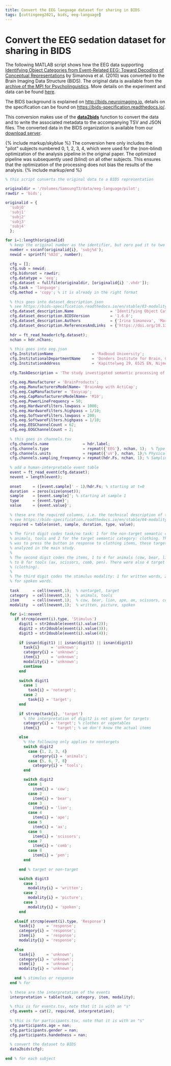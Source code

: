```yaml
---
title: Convert the EEG language dataset for sharing in BIDS
tags: [cuttingeeg2021, bids, eeg-language]
---
```


# Convert the EEG sedation dataset for sharing in BIDS

The following MATLAB script shows how the EEG data supporting [Identifying Object Categories from Event-Related EEG: Toward Decoding of Conceptual Representations](https://doi.org/10.1371/journal.pone.0014465) by Simanova et al. (2010) was converted to the Brain Imaging Data Structure (BIDS). The original data is available from the [archive of the MPI for Psycholinguistics](https://hdl.handle.net/1839/00-0000-0000-001B-860D-8). More details on the experiment and data can be found [here](/tutorial/eeg_language).

The BIDS background is explained on <http://bids.neuroimaging.io>, details on the specification can be found on <https://bids-specification.readthedocs.io/>.

This conversion makes use of the **[data2bids](/reference/data2bids)** function to convert the data and to write the associated metadata to the accompanying TSV and JSON files. The converted data in the BIDS organization is available from our [download server](https://download.fieldtriptoolbox.org/workshop/cuttingeeg2021/).

{% include markup/skyblue %}
The conversion here only includes the "pilot" subjects numbered 0, 1, 2, 3, 4, which were used for the (non-blind) optimization of the analysis pipeline in the original paper. The optimized pipeline was subsequently used (blind) on all other subjects. This ensures that the optimization of the processing does not bias the results of the analysis.
{% include markup/end %}

```` matlab
% this script converts the original data to a BIDS representation

originaldir = '/Volumes/SamsungT3/data/eeg-language/pilot';
rawdir = 'bids';

originalid = {
  'subj0'
  'subj1'
  'subj2'
  'subj3'
  'subj4'
  };

for i=1:length(originalid)
  % keep the original number as the identifier, but zero pad it to two digits (e.g., 01, 02, ...)
  number = sscanf(originalid{i}, 'subj%d');
  newid = sprintf('%02d', number);
  
  cfg = [];
  cfg.sub = newid;
  cfg.bidsroot = rawdir;
  cfg.datatype = 'eeg';
  cfg.dataset = fullfile(originaldir, [originalid{i} '.vhdr']);
  cfg.task = 'language';
  cfg.method = 'copy'; % it is already in the right format
  
  % this goes into dataset_description.json
  % see https://bids-specification.readthedocs.io/en/stable/03-modality-agnostic-files.html#dataset_descriptionjson
  cfg.dataset_description.Name                = 'Identifying Object Categories from Event-Related EEG: Toward Decoding of Conceptual Representations';
  cfg.dataset_description.BIDSVersion         = '1.6.0';
  cfg.dataset_description.Authors             = {'Irina Simanova', 'Marcel van Gerven', 'Robert Oostenveld', 'Peter Hagoort'};
  cfg.dataset_description.ReferencesAndLinks  = {'https://doi.org/10.1371/journal.pone.0014465', 'https://hdl.handle.net/1839/00-0000-0000-001B-860D-8'};
  
  hdr = ft_read_header(cfg.dataset);
  nchan = hdr.nChans;
  
  % this goes into eeg.json
  cfg.InstitutionName                 = 'Radboud University';
  cfg.InstitutionalDepartmentName     = 'Donders Institute for Brain, Cognition and Behaviour';
  cfg.InstitutionAddress              = 'Kapittelweg 29, 6525 EN, Nijmegen, The Netherlands';
  
  cfg.TaskDescription = 'The study investigated semantic processing of stimuli presented as pictures (black line drawings on white background), visually displayed text or as auditory presented words. Stimuli consisted of concepts from three semantic categories: two relevant categories (animals, tools) and a task category that varied across subjects, either clothing or vegetables.';
  
  cfg.eeg.Manufacturer = 'BrainProducts';
  cfg.eeg.ManufacturersModelName= 'BrainAmp with ActiCap';
  cfg.eeg.CapManufacturer = 'Easycap';
  cfg.eeg.CapManufacturersModelName= 'M10';
  cfg.eeg.PowerLineFrequency = 50;
  cfg.eeg.HardwareFilters.lowpass = 1000;
  cfg.eeg.HardwareFilters.highpass = 1/10;
  cfg.eeg.SoftwareFilters.lowpass = 200;
  cfg.eeg.SoftwareFilters.highpass = 1/10;
  cfg.eeg.EEGChannelCount = 62;
  cfg.eeg.EOGChannelCount = 2;
  
  % this goes in channels.tsv
  cfg.channels.name               = hdr.label;
  cfg.channels.type               = repmat({'EEG'}, nchan, 1);  % Type of channel
  cfg.channels.units              = repmat({'uV'}, nchan, 1);% Physical unit of the data values recorded by this channel in SI
  cfg.channels.sampling_frequency = repmat(hdr.Fs, nchan, 1); % Sampling rate of the channel in Hz.
  
  % add a human-interpretable event table
  event = ft_read_event(cfg.dataset);
  nevent = length(event);
  
  onset     = ([event.sample]' - 1)/hdr.Fs; % starting at t=0
  duration  = zeros(size(onset));
  sample    = [event.sample]'; % starting at sample 1
  type      = {event.type}';
  value     = {event.value}';
  
  % these are the required columns, i.e. the technical description of the events
  % see https://bids-specification.readthedocs.io/en/stable/04-modality-specific-files/05-task-events.html
  required = table(onset, sample, duration, type, value);
  
  % The first digit codes task/no task: 1 for the non-target semantic categories:
  % animals, tools and 2 for the target semantic category: clothing. The subjects’ task
  % was to press the button in response to clothing items, these targets were not
  % analyzed in the main study.
  %
  % The second digit codes the items, 1 to 4 for animals (cow, bear, lion, ape) and 5
  % to 8 for tools (ax, scissors, comb, pen). There were also 4 target items
  % (clothing).
  %
  % The third digit codes the stimulus modality: 1 for written words, 2 for pictures, 3
  % for spoken words.
  
  task      = cell(nevent,1);  % nontarget, target
  category  = cell(nevent,1);  % animals, tools
  item      = cell(nevent,1);  % cow, bear, lion, ape, ax, scissors, comb, pen
  modality  = cell(nevent,1);  % written, picture, spoken
  
  for i=1:nevent
    if strcmp(event(i).type, 'Stimulus')
      digit1 = str2double(event(i).value(2));
      digit2 = str2double(event(i).value(3));
      digit3 = str2double(event(i).value(4));
      
      if isnan(digit1) || isnan(digit1) || isnan(digit1)
        task{i}     = 'unknown';
        category{i} = 'unknown';
        item{i}     = 'unknown';
        modality{i} = 'unknown';
        continue
      end
      
      switch digit1
        case 1
          task{i} = 'notarget';
        case 2
          task{i} = 'target';
      end
      
      if strcmp(task{i}, 'target')
        % the interpretation of digit2 is not given for targets
        category{i} = 'target'; % clothes or vegetables
        item{i}     = 'target'; % we don't know the actual items

      else
        % the following only applies to nontargets
        switch digit2
          case {1, 2, 3, 4}
            category{i} = 'animals';
          case {5, 6, 7, 8}
            category{i} = 'tools';
        end

        switch digit2
          case 1
            item{i} = 'cow';
          case 2
            item{i} = 'bear';
          case 3
            item{i} = 'lion';
          case 4
            item{i} = 'ape';
          case 5
            item{i} = 'ax';
          case 6
            item{i} = 'scissors';
          case 7
            item{i} = 'comb';
          case 8
            item{i} = 'pen';
        end
        
      end % target or non-target

      switch digit3
        case 1
          modality{i} = 'written';
        case 2
          modality{i} = 'picture';
        case 3
          modality{i} = 'spoken';
      end
      
    elseif strcmp(event(i).type, 'Response')
      task{i}     = 'response';
      category{i} = 'response';
      item{i}     = 'response';
      modality{i} = 'response';
      
    else
      task{i}     = 'unknown';
      category{i} = 'unknown';
      item{i}     = 'unknown';
      modality{i} = 'unknown';
      
    end % stimulus or response
  end % for
  
  % these are the interpretation of the events
  interpretation = table(task, category, item, modality);
  
  % this is for events.tsv, note that it is with an "s"
  cfg.events = cat(2, required, interpretation);
  
  % this is for participants.tsv, note that it is with an "s"
  cfg.participants.age = nan;
  cfg.participants.gender = nan;
  cfg.participants.handedness = nan;
  
  % convert the dataset to BIDS
  data2bids(cfg);
  
end % for each subject
````
